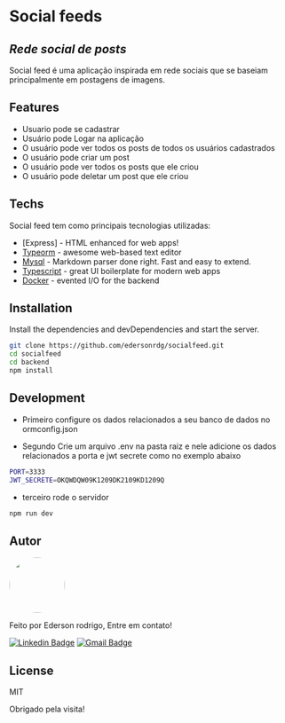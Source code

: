 # Social feeds
## _Rede social de posts_

Social feed é uma aplicação inspirada em rede sociais que se baseiam principalmente em postagens de imagens.

## Features

- Usuario pode se cadastrar
- Usuário pode Logar na aplicação
- O usuário pode ver todos os posts de todos os usuários cadastrados
- O usuário pode criar um post
- O usuário pode ver todos os posts que ele criou
- O usuário pode deletar um post que ele criou

## Techs

Social feed tem como principais tecnologias utilizadas:

- [Express] - HTML enhanced for web apps!
- [Typeorm](https://typeorm.io/#/) - awesome web-based text editor
- [Mysql](https://www.mysql.com) - Markdown parser done right. Fast and easy to extend.
- [Typescript](https://www.typescriptlang.org) - great UI boilerplate for modern web apps
- [Docker](https://www.docker.com) - evented I/O for the backend

## Installation

Install the dependencies and devDependencies and start the server.

```sh
git clone https://github.com/edersonrdg/socialfeed.git
cd socialfeed
cd backend
npm install
```

## Development
- Primeiro configure os dados relacionados a seu banco de dados no ormconfig.json

- Segundo Crie um arquivo .env na pasta raiz e nele adicione os dados relacionados a porta e jwt secrete como no exemplo abaixo
```sh
PORT=3333
JWT_SECRETE=OKQWDQW09K1209DK2109KD1209Q
```

- terceiro rode o servidor
```sh
npm run dev
```

## Autor

<a href="https://github.com/edersonrdg">
 <img style="border-radius: 50%;" src="https://avatars.githubusercontent.com/u/60035985?s=460&u=3f67302dcc7cc3e33a51c71ad77fba31d6d2f6e1&v=4" width="100px;" alt=""/>
 <br />
 </a>


Feito por Ederson rodrigo, Entre em contato!

[![Linkedin Badge](https://img.shields.io/badge/-edersonsl-blue?style=flat-square&logo=Linkedin&logoColor=white&link=https://www.linkedin.com/in/edersonsl/)](https://www.linkedin.com/in/edersonsl/)
[![Gmail Badge](https://img.shields.io/badge/-edersonrodrigo31@gmail.com-c14438?style=flat-square&logo=Gmail&logoColor=white&link=mailto:edersonrodrigo31@gmail.com)](mailto:edersonrodrigo31@gmail.com)

## License

MIT

Obrigado pela visita!
